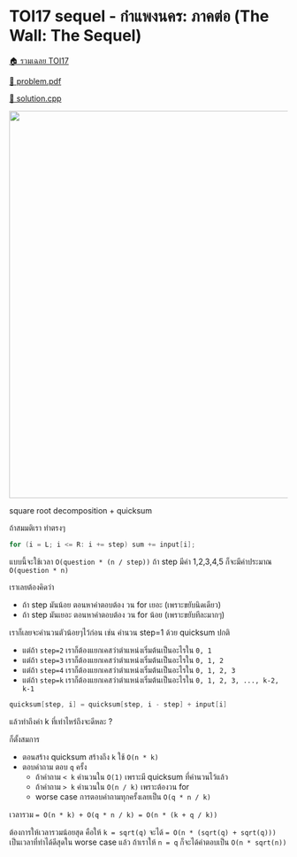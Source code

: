 <!-- @codegen_problem begin -->

# TOI17 sequel - กำแพงนคร: ภาคต่อ (The Wall: The Sequel)

[🏠 รวมเฉลย TOI17](../)

[💎 problem.pdf](./toi17_sequel.pdf)

[🎉 solution.cpp](./toi17_sequel.cpp)

<img width="700" src="https://github.com/krist7599555/toi/assets/19445033/80c80822-7583-4bcd-a705-dae3eacdee85" />
<!-- @codegen_problem end -->

square root decomposition + quicksum

ถ้าสมมติเรา ทำตรงๆ

```cpp
for (i = L; i <= R: i += step) sum += input[i];
```

แบบนี้จะใช้เวลา `O(question * (n / step))` ถ้า step มีค่า 1,2,3,4,5 ก็จะมีค่าประมาณ `O(question * n)`

เราเลยต้องคิดว่า

- ถ้า step มันน้อย ตอนหาคำตอบต้อง วน for เยอะ (เพราะขยับนิดเดียว)
- ถ้า step มันเยอะ ตอนหาคำตอบต้อง วน for น้อย (เพราะขยับทีละมากๆ)

เราก็เลยจะคำนวนตัวน้อยๆไว้ก่อน เช่น คำนวน step=1 ด้วย quicksum ปกติ

- แต่ถ้า `step=2` เราก็ต้องแยกเคสว่าตำแหน่งเริ่มต้นเป็นอะไรใน `0, 1`
- แต่ถ้า `step=3` เราก็ต้องแยกเคสว่าตำแหน่งเริ่มต้นเป็นอะไรใน `0, 1, 2`
- แต่ถ้า `step=4` เราก็ต้องแยกเคสว่าตำแหน่งเริ่มต้นเป็นอะไรใน `0, 1, 2, 3`
- แต่ถ้า `step=k` เราก็ต้องแยกเคสว่าตำแหน่งเริ่มต้นเป็นอะไรใน `0, 1, 2, 3, ..., k-2, k-1`

```cpp
quicksum[step, i] = quicksum[step, i - step] + input[i]
```

แล้วทำถึงค่า k ที่เท่าไหร่ถึงจะดีหละ ?

ก็ตั้งสมการ

- ตอนสร้าง quicksum สร้างถึง `k` ใช้ `O(n * k)`
- ตอบคำถาม ตอบ `q` ครั้ง
  - ถ้าคำถาม `< k` คำนวนใน `O(1)` เพราะมี quicksum ที่คำนวนไว้แล้ว
  - ถ้าคำถาม `> k` คำนวนใน `O(n / k)` เพราะต้องวน for
  - worse case การตอบคำถามทุกครั้งเลยเป็น `O(q * n / k)`

เวลารวม `= O(n * k) + O(q * n / k) = O(n * (k + q / k))`

ต้องการให้เวลารวมน้อยสุด คือให้ `k = sqrt(q)` จะได้ `= O(n * (sqrt(q) + sqrt(q)))` เป็นเวลาที่ทำได้ดีสุดใน worse case แล้ว ถ้าเราให้ `n = q` ก็จะได้คำตอบเป็น `O(n * sqrt(n))`
